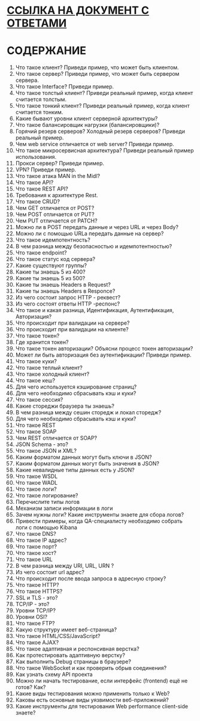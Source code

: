 # [ССЫЛКА НА ДОКУМЕНТ С ОТВЕТАМИ](https://docs.google.com/document/d/1s7JTXEsdLf7_R3_dC6Tr6bNqsNrPyPGHLPrMimmGwV4/edit?tab=t.0)

# СОДЕРЖАНИЕ
1. Что такое клиент? Приведи пример, что может быть клиентом.  
1. Что такое сервер? Приведи пример, что может быть сервером сервера.  
1. Что такое Interface? Приведи пример.  
1. Что такое толстый клиент? Приведи реальный пример, когда клиент считается толстым.  
1. Что  такое тонкий клиент? Приведи реальный пример, когда клиент считается тонким.  
1. Какие бывают уровни клиент серверной архитектуры?  
1. Что такое балансировщик нагрузки (балансировщики)?  
1. Горячий резерв серверов? Холодный резерв серверов? Приведи реальный пример.  
1. Чем web service отличается от web server? Приведи пример.  
1. Что такое микросервисная архитектура? Приведи реальный пример использования.  
1. Прокси сервер? Приведи пример.  
1. VPN? Приведи пример.  
1. Что такое атака MAN in the Midl?  
1. Что такое API?  
1. Что такое REST API?  
1. Требования к архитектуре Rest.  
1. Что такое CRUD?  
1. Чем GET отличается от POST?  
1. Чем POST отличается от PUT?  
1. Чем PUT отличается от PATCH?  
1. Можно ли в POST передать данные и через URL и через Body?  
1. Можно ли с помощью URLa передать данные на сервер?  
1. Что такое идемпотентность?  
1. В чем разница между безопасностью и идемпотентностью?  
1. Что такое endpoint?  
1. Что такое статус код сервера?  
1. Какие существуют группы?  
1. Какие ты знаешь 5 из 400?  
1. Какие ты знаешь 5 из 500?  
1. Какие ты знаешь Headers в Request?  
1. Какие ты знаешь Headers в Responce?  
1. Из чего состоит запрос HTTP - реквест?  
1. Из чего состоят ответы HTTP -респонс?  
1. Что такое и какая разница, Идентификация, Аутентификация, Авторизация?  
1. Что происходит при валидации на сервере?  
1. Что происходит при валидации на клиенте?  
1. Что такое токен?  
1. Где хранится токен?  
1. Что такое токен авторизации? Объясни процесс токен авторизации?  
1. Может ли быть авторизация без аутентификации? Приведи пример.  
1. Что такое куки?  
1. Что такое теплый клиент?  
1. Что такое холодный клиент?  
1. Что такое кеш?  
1. Для чего используется кэширование страниц?  
1. Для чего необходимо сбрасывать кэш и куки?  
1. Что такое сессия?  
1. Какие стореджи браузера ты знаешь?  
1. В чем разница между сешин сторедж и локал сторедж?  
1. Для чего необходимо сбрасывать кэш и куки?  
1. Что такое REST   
1. Что такое SOAP  
1. Чем REST отличается от SOAP?  
1. JSON Schema - это?  
1. Что такое JSON и XML?  
1. Каким форматом данных могут быть ключи в JSON?  
1. Каким форматом данных могут быть значения в JSON?  
1. Какие невалидные типы данных есть у JSON?  
1. Что такое WSDL  
1. Что такое WADL  
1. Что такое логи?  
1. Что такое логирование?  
1. Перечислите типы логов  
1. Механизм записи информации в логи  
1. Зачем нужны логи? Какие инструменты знаете для сбора логов?  
1. Привести примеры, когда QA-специалисту необходимо собрать логи с помощью Kibana  
1. Что такое DNS?  
1. Что такое IP адрес?  
1. Что такое порт?  
1. Что такое хост?  
1. Что такое URL  
1. В чем разница между URI, URL, URN ?  
1. Из чего состоит url адрес?  
1. Что происходит после ввода запроса в адресную строку? 
1. Что такое HTTP?  
1. Что такое HTTPS?  
1. SSL и TLS - это?  
1. TCP/IP - это?  
1. Уровни TCP/IP?  
1. Уровни OSI?  
1. Что такое FTP?  
1. Какую структуру имеет веб-страница?  
1. Что такое HTML/CSS/JavaScript?  
1. Что такое AJAX?  
1. Что такое адаптивная и респонсивная верстка?  
1. Как протестировать адаптивную верстку?  
1. Как выполнить Debug страницы в браузере?  
1. Что такое WebSocket и как проверить обрыв соединения?  
1. Как узнать схему API проекта  
1. Можно ли начать тестирование, если интерфейс (frontend) ещё не готов? Как?  
1. Какие виды тестирования можно применить только к Web?  
1. Каковы есть основные виды уязвимости веб-приложений?  
1. Какие инструменты для тестирования Web performance client-side знаете?  
